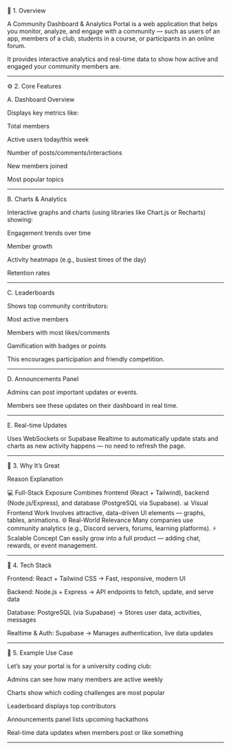 🧩 1. Overview

A Community Dashboard & Analytics Portal is a web application that helps you monitor, analyze, and engage with a community — such as users of an app, members of a club, students in a course, or participants in an online forum.

It provides interactive analytics and real-time data to show how active and engaged your community members are.


---

⚙️ 2. Core Features

A. Dashboard Overview

Displays key metrics like:

Total members

Active users today/this week

Number of posts/comments/interactions

New members joined

Most popular topics




---

B. Charts & Analytics

Interactive graphs and charts (using libraries like Chart.js or Recharts) showing:

Engagement trends over time

Member growth

Activity heatmaps (e.g., busiest times of the day)

Retention rates




---

C. Leaderboards

Shows top community contributors:

Most active members

Members with most likes/comments

Gamification with badges or points



This encourages participation and friendly competition.


---

D. Announcements Panel

Admins can post important updates or events.

Members see these updates on their dashboard in real time.



---

E. Real-time Updates

Uses WebSockets or Supabase Realtime to automatically update stats and charts as new activity happens — no need to refresh the page.



---

🧠 3. Why It’s Great

Reason	Explanation

💻 Full-Stack Exposure	Combines frontend (React + Tailwind), backend (Node.js/Express), and database (PostgreSQL via Supabase).
📊 Visual Frontend Work	Involves attractive, data-driven UI elements — graphs, tables, animations.
🌐 Real-World Relevance	Many companies use community analytics (e.g., Discord servers, forums, learning platforms).
⚡ Scalable Concept	Can easily grow into a full product — adding chat, rewards, or event management.



---

🧰 4. Tech Stack

Frontend:
React + Tailwind CSS → Fast, responsive, modern UI

Backend:
Node.js + Express → API endpoints to fetch, update, and serve data

Database:
PostgreSQL (via Supabase) → Stores user data, activities, messages

Realtime & Auth:
Supabase → Manages authentication, live data updates



---

🧩 5. Example Use Case

Let’s say your portal is for a university coding club:

Admins can see how many members are active weekly

Charts show which coding challenges are most popular

Leaderboard displays top contributors

Announcements panel lists upcoming hackathons

Real-time data updates when members post or like something



---
